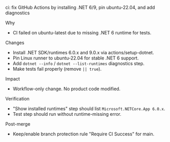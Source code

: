 ci: fix GitHub Actions by installing .NET 6/9, pin ubuntu-22.04, and add diagnostics

Why
- CI failed on ubuntu-latest due to missing .NET 6 runtime for tests.

Changes
- Install .NET SDK/runtimes 6.0.x and 9.0.x via actions/setup-dotnet.
- Pin Linux runner to ubuntu-22.04 for stable .NET 6 support.
- Add `dotnet --info` / `dotnet --list-runtimes` diagnostics step.
- Make tests fail properly (remove `|| true`).

Impact
- Workflow-only change. No product code modified.

Verification
- "Show installed runtimes" step should list `Microsoft.NETCore.App 6.0.x`.
- Test step should run without runtime-missing error.

Post-merge
- Keep/enable branch protection rule "Require CI Success" for main.
